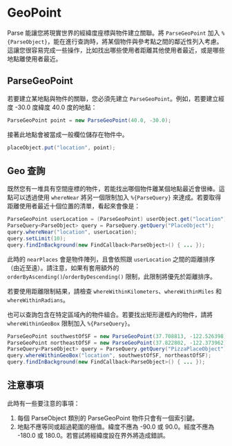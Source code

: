 # GeoPoint

Parse 能讓您將現實世界的經緯度座標與物件建立關聯。將 `ParseGeoPoint` 加入 `%{ParseObject}`，能在進行查詢時，將某個物件與參考點之間的鄰近性列入考慮。這讓您很容易完成一些操作，比如找出哪些使用者距離其他使用者最近，或是哪些地點離使用者最近。

## ParseGeoPoint

若要建立某地點與物件的關聯，您必須先建立 `ParseGeoPoint`。例如，若要建立經度 -30.0 度緯度 40.0 度的地點：

```java
ParseGeoPoint point = new ParseGeoPoint(40.0, -30.0);
```

接著此地點會被當成一般欄位儲存在物件中。

```java
placeObject.put("location", point);
```

## Geo 查詢

既然您有一堆具有空間座標的物件，若能找出哪個物件離某個地點最近會很棒。這點可以透過使用 `whereNear` 將另一個限制加入 `%{ParseQuery}` 來達成。若要取得距離使用者最近十個位置的清單，看起來會像是：

```java
ParseGeoPoint userLocation = (ParseGeoPoint) userObject.get("location");
ParseQuery<ParseObject> query = ParseQuery.getQuery("PlaceObject");
query.whereNear("location", userLocation);
query.setLimit(10);
query.findInBackground(new FindCallback<ParseObject>() { ... });
```

此時的 `nearPlaces` 會是物件陣列，且會依照跟 `userLocation` 之間的距離排序（由近至遠）。請注意，如果有套用額外的 `orderByAscending()`/`orderByDescending()` 限制，此限制將優先於距離排序。

若要使用距離限制結果，請檢查 `whereWithinKilometers`、`whereWithinMiles` 和 `whereWithinRadians`。

也可以查詢包含在特定區域內的物件組合。若要找出矩形邊框內的物件，請將 `whereWithinGeoBox` 限制加入 `%{ParseQuery}`。

```java
ParseGeoPoint southwestOfSF = new ParseGeoPoint(37.708813, -122.526398);
ParseGeoPoint northeastOfSF = new ParseGeoPoint(37.822802, -122.373962);
ParseQuery<ParseObject> query = ParseQuery.getQuery("PizzaPlaceObject");
query.whereWithinGeoBox("location", southwestOfSF, northeastOfSF);
query.findInBackground(new FindCallback<ParseObject>() { ... });
```

## 注意事項

此時有一些要注意的事項：

1.  每個 ParseObject 類別的 ParseGeoPoint 物件只會有一個索引鍵。
2.  地點不應等同或超過範圍的極值。緯度不應為 -90.0 或 90.0。經度不應為 -180.0 或 180.0。若嘗試將經緯度設在界外將造成錯誤。
